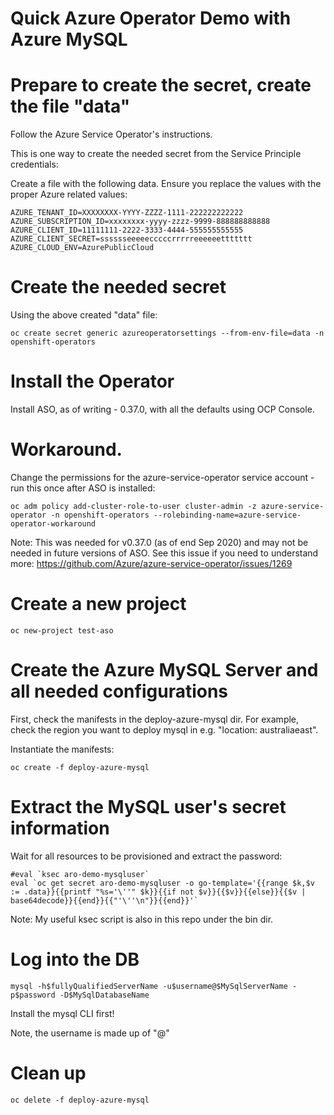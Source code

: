 # Quick Azure Operator Demo with Azure MySQL

# Prepare to create the secret, create the file "data"

Follow the Azure Service Operator's instructions.  

This is one way to create the needed secret from the Service Principle credentials:

Create a file with the following data. Ensure you replace the values with the proper Azure related values:

```
AZURE_TENANT_ID=XXXXXXXX-YYYY-ZZZZ-1111-222222222222
AZURE_SUBSCRIPTION_ID=xxxxxxxx-yyyy-zzzz-9999-888888888888
AZURE_CLIENT_ID=11111111-2222-3333-4444-555555555555
AZURE_CLIENT_SECRET=sssssseeeeecccccrrrrreeeeeettttttt
AZURE_CLOUD_ENV=AzurePublicCloud
```

# Create the needed secret

Using the above created "data" file:

```
oc create secret generic azureoperatorsettings --from-env-file=data -n openshift-operators 
```

# Install the Operator

Install ASO, as of writing - 0.37.0, with all the defaults using OCP Console.


# Workaround.  

Change the permissions for the azure-service-operator service account - run this once after ASO is installed: 

```
oc adm policy add-cluster-role-to-user cluster-admin -z azure-service-operator -n openshift-operators --rolebinding-name=azure-service-operator-workaround
```
Note: This was needed for v0.37.0 (as of end Sep 2020) and may not be needed in future versions of ASO. 
See this issue if you need to understand more: https://github.com/Azure/azure-service-operator/issues/1269 

# Create a new project

```
oc new-project test-aso
```

# Create the Azure MySQL Server and all needed configurations

First, check the manifests in the deploy-azure-mysql dir.  For example, check the region you want to deploy mysql in e.g. "location: australiaeast".

Instantiate the manifests:
```
oc create -f deploy-azure-mysql
```

# Extract the MySQL user's secret information

Wait for all resources to be provisioned and extract the password:

```
#eval `ksec aro-demo-mysqluser`   
eval `oc get secret aro-demo-mysqluser -o go-template='{{range $k,$v := .data}}{{printf "%s='\''" $k}}{{if not $v}}{{$v}}{{else}}{{$v | base64decode}}{{end}}{{"'\''\n"}}{{end}}'`
```
Note: My useful ksec script is also in this repo under the bin dir.

# Log into the DB 

```
mysql -h$fullyQualifiedServerName -u$username@$MySqlServerName -p$password -D$MySqlDatabaseName
```
Install the mysql CLI first!

Note, the username is made up of "<username>@<MySqlServerName>"

# Clean up

```
oc delete -f deploy-azure-mysql
```


